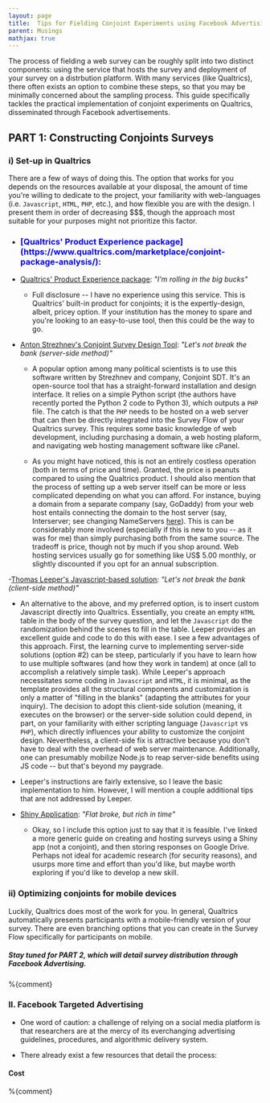 ```yaml
---
layout: page
title:  Tips for Fielding Conjoint Experiments using Facebook Advertising (PART 1)
parent: Musings
mathjax: true
---
```


<script src="https://cdn.mathjax.org/mathjax/latest/MathJax.js?config=TeX-AMS-MML_HTMLorMML" type="text/javascript"></script>
 
The process of fielding a web survey can be roughly split into two distinct components: using the service that hosts the survey and deployment of your survey on a distrbution platform. With many services (like Qualtrics), there often exists an option to combine these steps, so that you may be minimally concerned about the sampling process. This guide specifically tackles the practical implementation of conjoint experiments on Qualtrics, disseminated through Facebook advertisements.
 
 
## PART 1: Constructing Conjoints Surveys
 
### i) Set-up in Qualtrics

There are a few of ways of doing this. The option that works for you depends on the resources available at your disposal, the amount of time you're willing to dedicate to the project, your familiarity with web-languages (i.e. `Javascript`, `HTML`, `PHP`, etc.), and how flexible you are with the design. I present them in order of decreasing $$$, though the approach most suitable for your purposes might not prioritize this factor. 
 
 - <h3 style="color:blue"> [Qualtrics' Product Experience package](https://www.qualtrics.com/marketplace/conjoint-package-analysis/):</h3>
 
 - [Qualtrics' Product Experience package](https://www.qualtrics.com/marketplace/conjoint-package-analysis/): _"I'm rolling in the big bucks"_
 
   + Full disclosure -- I have no experience using this service. This is Qualtrics' built-in product for conjoints; it is the expertly-design, albeit, pricey option. If your institution has the money to spare and you're looking to an easy-to-use tool, then this could be the way to go.
   
   
 - [Anton Strezhnev's Conjoint Survey Design Tool](https://github.com/astrezhnev/conjointsdt): _"Let's not break the bank (server-side method)"_ 
 
    + A popular option among many political scientists is to use this software written by Strezhnev and company, Conjoint SDT. It's an open-source tool that has a straight-forward installation and design interface. It relies on a simple Python script (the authors have recently ported the Python 2 code to Python 3), which outputs a `PHP` file. The catch is that the `PHP` needs to be hosted on a web server that can then be directly integrated into the Survey Flow of your Qualtrics survey. This requires some basic knowledge of web development, including purchasing a domain, a web hosting plaform, and navigating web hosting management software like cPanel. 
    
    + As you might have noticed, this is not an entirely costless operation (both in terms of price and time). Granted, the price is peanuts compared to using the Qualtrics product. I should also mention that the process of setting up a web server itself can be more or less complicated depending on what you can afford. For instance, buying a domain from a separate company (say, GoDaddy) from your web host entails connecting the domain to the host server (say, Interserver; see changing NameServers [here](https://www.interserver.net/tips/kb/change-nameservers-godaddy/)). This is can be considerably more involved (especially if this is new to you -- as it was for me) than simply purchasing both from the same source. The tradeoff is price, though not by much if you shop around. Web hosting services usually go for something like US$ 5.00 monthly, or slightly discounted if you opt for an annual subscription.  
 
 -[Thomas Leeper's Javascript-based solution](https://github.com/leeper/conjoint-example): _"Let's not break the bank (client-side method)"_
 
   + An alternative to the above, and my preferred option, is to insert custom Javascript directly into Qualtrics. Essentially, you create an empty `HTML` table in the body of the survey question, and let the `Javascript` do the randomization behind the scenes to fill in the table. Leeper provides an excellent guide and code to do this with ease. I see a few advantages of this approach. First, the learning curve to implementing server-side solutions (option #2) can be steep, particularly if you have to learn how to use multiple softwares (and how they work in tandem) at once (all to accomplish a relatively simple task). While Leeper's approach necessitates some coding in `Javascript` and `HTML`, it is minimal, as the template provides all the structural components and customization is only a matter of "filling in the blanks" (adapting the attributes for your inquiry). The decision to adopt this client-side solution (meaning, it executes on the browser) or the server-side solution could depend, in part, on your familiarity with either scripting language (`Javascript` vs `PHP`), which directly influences your ability to customize the conjoint design. Nevertheless, a client-side fix is attractive because you don't have to deal with the overhead of web server maintenance. Additionally, one can presumably mobilize Node.js to reap server-side benefits using JS code -- but that's beyond my paygrade. 
   
   + Leeper's instructions are fairly extensive, so I leave the basic implementation to him. However, I will mention a couple additional tips that are not addressed by Leeper.
 
 - [Shiny Application](https://medium.com/@joyplumeri/using-r-shiny-to-create-web-surveys-display-instant-feedback-and-store-data-on-google-drive-68f46eea0f8b): _"Flat broke, but rich in time"_
 
   + Okay, so I include this option just to say that it is feasible. I've linked a more generic guide on creating and hosting surveys using a Shiny app (not a conjoint), and then storing responses on Google Drive. Perhaps not ideal for academic research (for security reasons), and usurps more time and effort than you'd like, but maybe worth exploring if you'd like to develop a new skill. 

 
 
### ii) Optimizing conjoints for mobile devices

Luckily, Qualtrics does most of the work for you. In general, Qualtrics automatically presents participants with a mobile-friendly version of your survey. There are even branching options that you can create in the Survey Flow specifically for participants on mobile.    


##### _Stay tuned for PART 2, which will detail survey distribution through Facebook Advertising._ 
 
%{comment} 
### II. Facebook Targeted Advertising
 
 
 
 - One word of caution: a challenge of relying on a social media platform is that researchers are at the mercy of its everchanging advertising guidelines, procedures, and algorithmic delivery system. 
 
 - There already exist a few resources that detail the process:
 
  
#### Cost 

%{comment} 